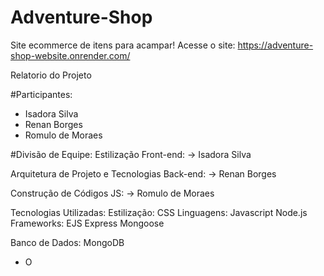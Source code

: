 # Adventure-Shop
Site ecommerce de itens para acampar! 
Acesse o site: https://adventure-shop-website.onrender.com/

Relatorio do Projeto

#Participantes: 
- Isadora Silva 
- Renan Borges
- Romulo de Moraes

#Divisão de Equipe:
Estilização Front-end:
-> Isadora Silva 

Arquitetura de Projeto e Tecnologias Back-end:
-> Renan Borges

Construção de Códigos JS:
-> Romulo de Moraes


Tecnologias Utilizadas:
Estilização: CSS
Linguagens: Javascript
            Node.js
Frameworks: EJS
            Express
            Mongoose

Banco de Dados: MongoDB

* O 






